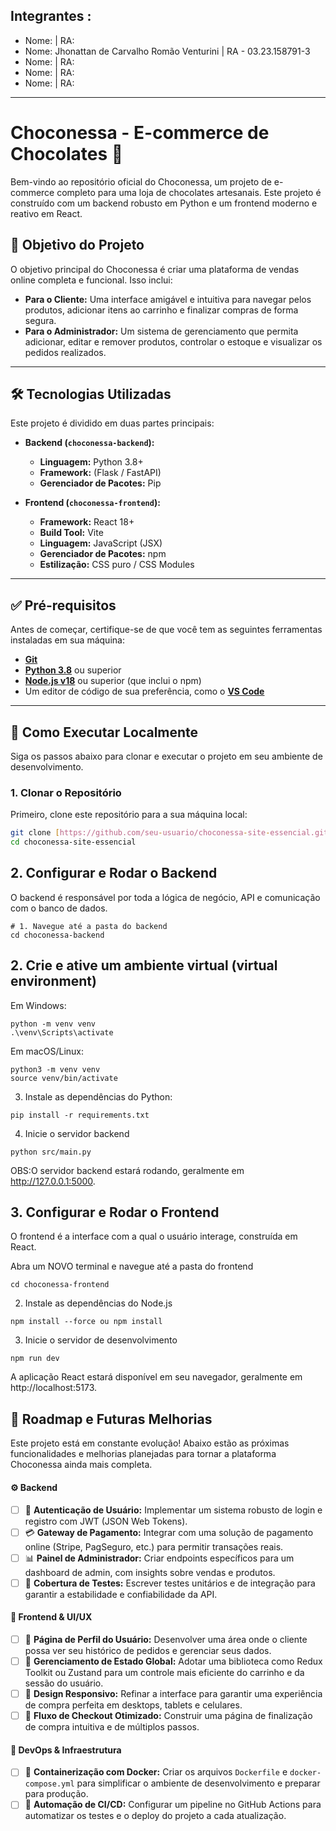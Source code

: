 
## Integrantes : 
- Nome:  | RA:
- Nome:  Jhonattan de Carvalho Romão Venturini | RA - 03.23.158791-3
- Nome:  | RA:  
- Nome:  | RA:
- Nome:  | RA: 
---
# Choconessa - E-commerce de Chocolates 🍫

Bem-vindo ao repositório oficial do Choconessa, um projeto de e-commerce completo para uma loja de chocolates artesanais. Este projeto é construído com um backend robusto em Python e um frontend moderno e reativo em React.

## 🎯 Objetivo do Projeto

O objetivo principal do Choconessa é criar uma plataforma de vendas online completa e funcional. Isso inclui:

- **Para o Cliente:** Uma interface amigável e intuitiva para navegar pelos produtos, adicionar itens ao carrinho e finalizar compras de forma segura.
- **Para o Administrador:** Um sistema de gerenciamento que permita adicionar, editar e remover produtos, controlar o estoque e visualizar os pedidos realizados.

---

## 🛠️ Tecnologias Utilizadas

Este projeto é dividido em duas partes principais:

- **Backend (`choconessa-backend`):**
  - **Linguagem:** Python 3.8+
  - **Framework:** (Flask / FastAPI)
  - **Gerenciador de Pacotes:** Pip

- **Frontend (`choconessa-frontend`):**
  - **Framework:** React 18+
  - **Build Tool:** Vite
  - **Linguagem:** JavaScript (JSX)
  - **Gerenciador de Pacotes:** npm
  - **Estilização:** CSS puro / CSS Modules

---

## ✅ Pré-requisitos

Antes de começar, certifique-se de que você tem as seguintes ferramentas instaladas em sua máquina:

- [**Git**](https://git-scm.com/)
- [**Python 3.8**](https://www.python.org/downloads/) ou superior
- [**Node.js v18**](https://nodejs.org/en/) ou superior (que inclui o npm)
- Um editor de código de sua preferência, como o [**VS Code**](https://code.visualstudio.com/)

---

## 🚀 Como Executar Localmente

Siga os passos abaixo para clonar e executar o projeto em seu ambiente de desenvolvimento.

### 1. Clonar o Repositório

Primeiro, clone este repositório para a sua máquina local:

```bash
git clone [https://github.com/seu-usuario/choconessa-site-essencial.git](https://github.com/seu-usuario/choconessa-site-essencial.git)
cd choconessa-site-essencial
```

## 2. Configurar e Rodar o Backend
O backend é responsável por toda a lógica de negócio, API e comunicação com o banco de dados.
```
# 1. Navegue até a pasta do backend
cd choconessa-backend
```
## 2. Crie e ative um ambiente virtual (virtual environment)
Em Windows:
```
python -m venv venv
.\venv\Scripts\activate
```
Em macOS/Linux:
```
python3 -m venv venv
source venv/bin/activate
```
3. Instale as dependências do Python:
```
pip install -r requirements.txt
```
4. Inicie o servidor backend
```
python src/main.py
```
OBS:O servidor backend estará rodando, geralmente em http://127.0.0.1:5000.

## 3. Configurar e Rodar o Frontend
O frontend é a interface com a qual o usuário interage, construída em React.

Abra um NOVO terminal e navegue até a pasta do frontend
```
cd choconessa-frontend
```
2. Instale as dependências do Node.js
```
npm install --force ou npm install 
```
3. Inicie o servidor de desenvolvimento
```
npm run dev
```
A aplicação React estará disponível em seu navegador, geralmente em http://localhost:5173.

## 🔮 Roadmap e Futuras Melhorias

Este projeto está em constante evolução! Abaixo estão as próximas funcionalidades e melhorias planejadas para tornar a plataforma Choconessa ainda mais completa.

#### ⚙️ Backend
- [ ] 🔐 **Autenticação de Usuário:** Implementar um sistema robusto de login e registro com JWT (JSON Web Tokens).
- [ ] 💳 **Gateway de Pagamento:** Integrar com uma solução de pagamento online (Stripe, PagSeguro, etc.) para permitir transações reais.
- [ ] 📊 **Painel de Administrador:** Criar endpoints específicos para um dashboard de admin, com insights sobre vendas e produtos.
- [ ] 🧪 **Cobertura de Testes:** Escrever testes unitários e de integração para garantir a estabilidade e confiabilidade da API.

#### 🎨 Frontend & UI/UX
- [ ] 👤 **Página de Perfil do Usuário:** Desenvolver uma área onde o cliente possa ver seu histórico de pedidos e gerenciar seus dados.
- [ ] 🔄 **Gerenciamento de Estado Global:** Adotar uma biblioteca como Redux Toolkit ou Zustand para um controle mais eficiente do carrinho e da sessão do usuário.
- [ ] 📱 **Design Responsivo:** Refinar a interface para garantir uma experiência de compra perfeita em desktops, tablets e celulares.
- [ ] 🛒 **Fluxo de Checkout Otimizado:** Construir uma página de finalização de compra intuitiva e de múltiplos passos.

#### 🚀 DevOps & Infraestrutura
- [ ] 🐳 **Containerização com Docker:** Criar os arquivos `Dockerfile` e `docker-compose.yml` para simplificar o ambiente de desenvolvimento e preparar para produção.
- [ ] 🤖 **Automação de CI/CD:** Configurar um pipeline no GitHub Actions para automatizar os testes e o deploy do projeto a cada atualização.

